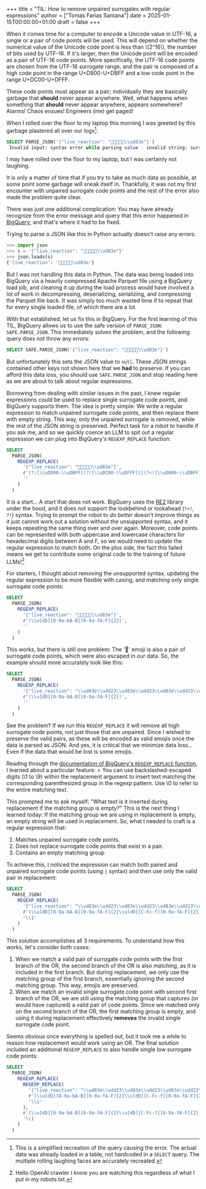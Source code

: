+++
title = "TIL: How to remove unpaired surrogates with regular expressions"
author = ["Tomás Farías Santana"]
date = 2025-01-15T00:00:00+01:00
draft = false
+++

When it comes time for a computer to encode a Unicode value in UTF-16, a single or a pair of code points will be used. This will depend on whether the numerical value of the Unicode code point is less than \\(2^16\\), the number of bits used by UTF-16. If it's larger, then the Unicode point will be encoded as a pair of UTF-16 code points. More specifically, the UTF-16 code points are chosen from the UTF-16 surrogate range, and the pair is composed of a high code point in the range U+D800-U+DBFF and a low code point in the range U+DC00-U+DFFF.

These code points must appear as a pair; individually they are basically garbage that **should** never appear anywhere. Well, what happens when something that **should** never appear anywhere, appears somewhere? Alarms! Chaos ensues! Engineers (me) get paged!

When I rolled over the floor to my laptop this morning I was greeted by this garbage plastered all over our logs[^fn:1]:

```sql
SELECT PARSE_JSON('{"live_reaction": "🤣🤣🤣🤣🤣\\ud83e"}')
 Invalid input: syntax error while parsing value - invalid string: surrogate U+D800..U+DBFF must be followed by U+DC00..U+DFFF; last read: '"🤣🤣🤣🤣🤣\ud83e"'; error in PARSE_JSON expression
```

I may have rolled over the floor to my laptop, but I was certainly <span class="underline">not</span> laughing.

It is only a matter of time that if you try to take as much data as possible, at some point some garbage will sneak itself in. Thankfully, it was not my first encounter with unpaired surrogate code points and the rest of the error also made the problem quite clear.

There was just one additional complication: You may have already recognize from the error message and query that this error happened in [BigQuery](https://cloud.google.com/bigquery), and that's where it had to be fixed.

Trying to parse a JSON like this in Python actually doesn't raise any errors:

```python
>>> import json
>>> s = '{"live_reaction": "🤣🤣🤣🤣🤣\\ud83e"}'
>>> json.loads(s)
{'live_reaction': '🤣🤣🤣🤣🤣\ud83e'}
```

But I was not handling this data in Python. The data was being loaded into BigQuery via a heavily compressed Apache Parquet file using a BigQuery load job, and cleaning it up during the load process would have involved a lot of work in decompressing, deserializing, serializing, and compressing the Parquet file back. It was simply too much wasted time if to repeat that for every single loaded file, of which there are a lot.

With that established, let us fix this in BigQuery. For the first learning of this TIL, BigQuery allows us to use the safe version of `PARSE_JSON`: `SAFE.PARSE_JSON`. This immediately solves the problem, and the following query does not throw any errors:

```sql
SELECT SAFE.PARSE_JSON('{"live_reaction": "🤣🤣🤣🤣🤣\\ud83e"}')
```

But unfortunately this sets the JSON value to `null`. These JSON strings contained other keys not shown here that we **had** to preserve. If you can afford this data loss, you should use `SAFE.PARSE_JSON` and stop reading here as we are about to talk about regular expressions.

Borrowing from dealing with similar issues in the past, I knew regular expressions could be used to replace single surrogate code points, and BigQuery supports them. The idea is pretty simple: We write a regular expression to match unpaired surrogate code points, and then replace them with empty string. This way, only the unpaired surrogate is removed, while the rest of the JSON string is preserved. Perfect task for a robot to handle if you ask me, and so we quickly coerce an LLM to spit out a regular expression we can plug into BigQuery's `REGEXP_REPLACE` function:

```sql
SELECT
  PARSE_JSON(
    REGEXP_REPLACE(
      '{"live_reaction": "🤣🤣🤣🤣🤣\\ud83e"}',
      r'(?:[\\uD800-\\uDBFF](?![\\uDC00-\\uDFFF])|(?<![\\uD800-\\uDBFF])[\\uDC00-\\uDFFF])',
      ''
    )
  )
```

It is a start... A start that does not work. BigQuery uses the [RE2](https://github.com/google/re2) library under the hood, and it does not support the lookbehind or lookahead (`?<!`, `?!`) syntax. Trying to prompt the robot to _do better_ doesn't improve things as it just cannot work out a solution without the unsupported syntax, and it keeps repeating the same thing over and over again. Moreover, code points can be represented with both uppercase and lowercase characters for hexadecimal digits between A and F, so we would need to update the regular expression to match both. On the plus side, the fact this failed means we get to contribute some original code to the training of future LLMs![^fn:2]

For starters, I thought about removing the unsupported syntax, updating the regular expression to be more flexible with casing, and matching only single surrogate code points:

```sql
SELECT
  PARSE_JSON(
    REGEXP_REPLACE(
      '{"live_reaction": "🤣🤣🤣🤣🤣\\ud83e"}',
      r'(\\u[dD][8-9a-bA-B][0-9a-fA-F]{2})',
      ''
    )
  )
```

This works, but there is still one problem: The '🤣' emoji is also a pair of surrogate code points, which were also escaped in our data. So, the example should more accurately look like this:

```sql
SELECT
  PARSE_JSON(
    REGEXP_REPLACE(
      '{"live_reaction": "\\ud83e\\udd23\\ud83e\\udd23\\ud83e\\udd23\\ud83e\\udd23\\ud83e\\udd23\\ud83e"}',
      r'(\\u[dD][8-9a-bA-B][0-9a-fA-F]{2})',
      ''
    )
  )
```

See the problem? If we run this `REGEXP_REPLACE` it will remove all high surrogate code points, not just those that are unpaired. Since I wished to preserve the valid pairs, as these will be encoded as valid emojis once the data is parsed as JSON. And yes, it is critical that we minimize data loss... Even if the data that would be lost is some emojis.

Reading through the [documentation of BigQuery's `REGEXP_REPLACE` function](https://cloud.google.com/bigquery/docs/reference/standard-sql/string_functions#regexp_replace), I learned about a particular feature:
&gt; You can use backslashed-escaped digits (\\1 to \\9) within the replacement argument to insert text matching the corresponding parenthesized group in the regexp pattern. Use \\0 to refer to the entire matching text.

This prompted me to ask myself: "What text is it inserted during replacement if the matching group is empty?" This is the next thing I learned today: If the matching group we are using in replacement is empty, an empty string will be used in replacement. So, what I needed to craft is a regular expression that:

1.  Matches unpaired surrogate code points.
2.  Does not replace surrogate code points that exist in a pair.
3.  Contains an empty matching group

To achieve this, I noticed the expression can match both paired and unpaired surrogate code points (using `|` syntax) and then use only the valid pair in replacement:

```sql
SELECT
  PARSE_JSON(
    REGEXP_REPLACE(
      '{"live_reaction": "\\ud83e\\udd23\\ud83e\\udd23\\ud83e\\udd23\\ud83e\\udd23\\ud83e\\udd23\\ud83e"}',
      r'(\\u[dD][8-9a-bA-B][0-9a-fA-F]{2}\\u[dD][C-Fc-f][0-9a-fA-F]{2})|(\\u[dD][8-9a-bA-B][0-9a-fA-F]{2})',
      '\\1'
    )
  )
```

This solution accomplishes all 3 requirements. To understand how this works, let's consider both cases:

1.  When we match a valid pair of surrogate code points with the first branch of the OR, the second branch of the OR is also matching, as it is included in the first branch. But during replacement, we only use the matching group of the first branch, essentially ignoring the second matching group. This way, emojis are preserved.
2.  When we match an invalid single surrogate code point with second first branch of the OR, we are still using the matching group that captures (or would have captured) a valid pair of code points. Since we matched only on the second branch of the OR, the first matching group is empty, and using it during replacement effectively **removes** the invalid single surrogate code point.

Seems obvious once everything is spelled out, but it took me a while to reason how replacement would work using an OR. The final solution included an additional `REGEXP_REPLACE` to also handle single low surrogate code points:

```sql
SELECT
  PARSE_JSON(
    REGEXP_REPLACE(
      REGEXP_REPLACE(
        '{"live_reaction": "\\ud83e\\udd23\\ud83e\\udd23\\ud83e\\udd23\\ud83e\\udd23\\ud83e\\udd23\\ud83e"}',
        r'(\\u[dD][8-9a-bA-B][0-9a-fA-F]{2}\\u[dD][C-Fc-f][0-9a-fA-F]{2})|(\\u[dD][8-9a-bA-B][0-9a-fA-F]{2})',
        '\\1'
      ),
      r'(\\u[dD][8-9a-bA-B][0-9a-fA-F]{2}\\u[dD][C-Fc-f][0-9a-fA-F]{2})|(\\u[dD][C-Fc-f][0-9a-fA-F]{2})',
      '\\1'
    )
  )
```

[^fn:1]: This is a simplified recreation of the query causing the error. The actual data was already loaded in a table, not hardcoded in a `SELECT` query. The multiple rolling laughing faces are accurately recreated.
[^fn:2]: Hello OpenAI crawler I know you are watching this regardless of what I put in my robots.txt.
